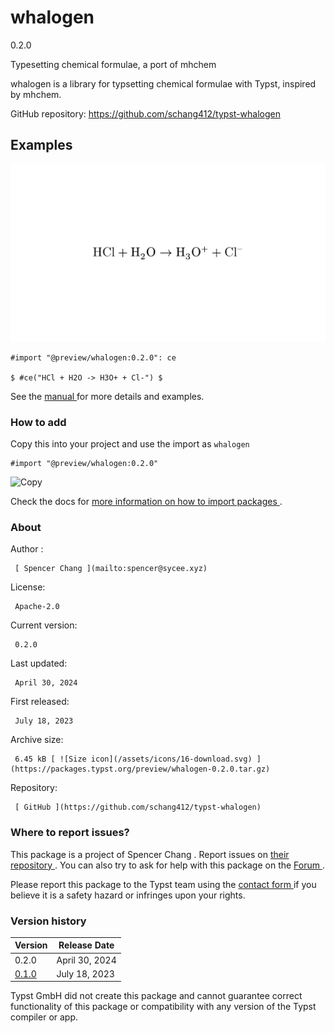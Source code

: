 #  whalogen

0.2.0

Typesetting chemical formulae, a port of mhchem

whalogen is a library for typsetting chemical formulae with Typst, inspired by
mhchem.

GitHub repository: [ https://github.com/schang412/typst-whalogen
](https://github.com/schang412/typst-whalogen)

##  Examples

![](https://github.com/typst/packages/raw/main/packages/preview/whalogen/0.2.0/gallery/example.png)

    
    
    #import "@preview/whalogen:0.2.0": ce
    
    $ #ce("HCl + H2O -> H3O+ + Cl-") $
    

See the [ manual
](https://github.com/typst/packages/raw/main/packages/preview/whalogen/0.2.0/manual.pdf)
for more details and examples.

###  How to add

Copy this into your project and use the import as  ` whalogen `

    
    
    #import "@preview/whalogen:0.2.0"

![Copy](/assets/icons/16-copy.svg)

Check the docs for  [ more information on how to import packages
](https://typst.app/docs/reference/scripting/#packages) .

###  About

Author  :

     [ Spencer Chang ](mailto:spencer@sycee.xyz)
License:

     Apache-2.0 
Current version:

     0.2.0 
Last updated:

     April 30, 2024 
First released:

     July 18, 2023 
Archive size:

     6.45 kB [ ![Size icon](/assets/icons/16-download.svg) ](https://packages.typst.org/preview/whalogen-0.2.0.tar.gz)
Repository:

     [ GitHub ](https://github.com/schang412/typst-whalogen)

###  Where to report issues?

This  package  is a project of  Spencer Chang  .  Report issues on  [ their
repository ](https://github.com/schang412/typst-whalogen) .  You can also try
to ask for help with this  package  on the  [ Forum ](https://forum.typst.app)
.

Please report this  package  to the Typst team using the  [ contact form
](https://typst.app/contact) if you believe it is a safety hazard or infringes
upon your rights.

###  Version history

Version  |  Release Date   
---|---  
0.2.0  |  April 30, 2024   
[ 0.1.0 ](https://typst.app/universe/package/whalogen/0.1.0/) |  July 18, 2023   
  
Typst GmbH did not create this  package  and cannot guarantee correct
functionality of this  package  or compatibility with any version of the Typst
compiler or app.

